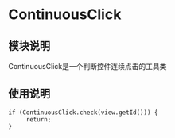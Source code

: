 # ContinuousClick

## 模块说明
ContinuousClick是一个判断控件连续点击的工具类

## 使用说明
```
if (ContinuousClick.check(view.getId())) {
     return;
}
```
